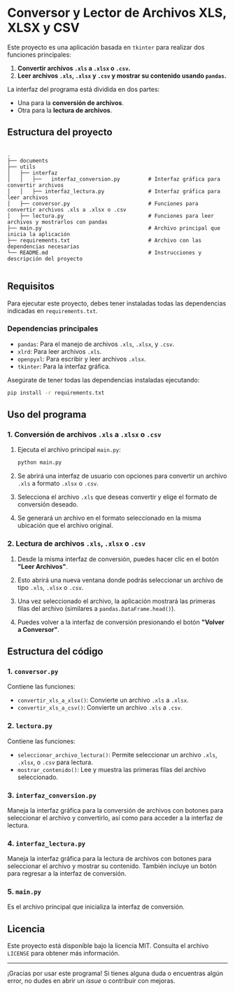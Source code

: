 # Conversor y Lector de Archivos XLS, XLSX y CSV

Este proyecto es una aplicación basada en `tkinter` para realizar dos funciones principales:

1. **Convertir archivos `.xls` a `.xlsx` o `.csv`.**
2. **Leer archivos `.xls`, `.xlsx` y `.csv` y mostrar su contenido usando `pandas`.**

La interfaz del programa está dividida en dos partes:

- Una para la **conversión de archivos**.
- Otra para la **lectura de archivos**.

## Estructura del proyecto

```

.
├── documents
├── utils
│   ├── interfaz
│   │   ├──   interfaz_conversion.py         # Interfaz gráfica para convertir archivos
│   │   ├── interfaz_lectura.py              # Interfaz gráfica para leer archivos
│   ├── conversor.py                         # Funciones para convertir archivos .xls a .xlsx o .csv
│   ├── lectura.py                           # Funciones para leer archivos y mostrarlos con pandas
├── main.py                                  # Archivo principal que inicia la aplicación
├── requirements.txt                         # Archivo con las dependencias necesarias
└── README.md                                # Instrucciones y descripción del proyecto


```

## Requisitos

Para ejecutar este proyecto, debes tener instaladas todas las dependencias indicadas en `requirements.txt`.

### Dependencias principales

- `pandas`: Para el manejo de archivos `.xls`, `.xlsx`, y `.csv`.
- `xlrd`: Para leer archivos `.xls`.
- `openpyxl`: Para escribir y leer archivos `.xlsx`.
- `tkinter`: Para la interfaz gráfica.

Asegúrate de tener todas las dependencias instaladas ejecutando:

```bash
pip install -r requirements.txt
```

## Uso del programa

### 1. Conversión de archivos `.xls` a `.xlsx` o `.csv`

1. Ejecuta el archivo principal `main.py`:

   ```bash
   python main.py
   ```

2. Se abrirá una interfaz de usuario con opciones para convertir un archivo `.xls` a formato `.xlsx` o `.csv`.

3. Selecciona el archivo `.xls` que deseas convertir y elige el formato de conversión deseado.

4. Se generará un archivo en el formato seleccionado en la misma ubicación que el archivo original.

### 2. Lectura de archivos `.xls`, `.xlsx` o `.csv`

1. Desde la misma interfaz de conversión, puedes hacer clic en el botón **"Leer Archivos"**.

2. Esto abrirá una nueva ventana donde podrás seleccionar un archivo de tipo `.xls`, `.xlsx` o `.csv`.

3. Una vez seleccionado el archivo, la aplicación mostrará las primeras filas del archivo (similares a `pandas.DataFrame.head()`).

4. Puedes volver a la interfaz de conversión presionando el botón **"Volver a Conversor"**.

## Estructura del código

### 1. `conversor.py`

Contiene las funciones:

- `convertir_xls_a_xlsx()`: Convierte un archivo `.xls` a `.xlsx`.
- `convertir_xls_a_csv()`: Convierte un archivo `.xls` a `.csv`.

### 2. `lectura.py`

Contiene las funciones:

- `seleccionar_archivo_lectura()`: Permite seleccionar un archivo `.xls`, `.xlsx`, o `.csv` para lectura.
- `mostrar_contenido()`: Lee y muestra las primeras filas del archivo seleccionado.

### 3. `interfaz_conversion.py`

Maneja la interfaz gráfica para la conversión de archivos con botones para seleccionar el archivo y convertirlo, así como para acceder a la interfaz de lectura.

### 4. `interfaz_lectura.py`

Maneja la interfaz gráfica para la lectura de archivos con botones para seleccionar el archivo y mostrar su contenido. También incluye un botón para regresar a la interfaz de conversión.

### 5. `main.py`

Es el archivo principal que inicializa la interfaz de conversión.

## Licencia

Este proyecto está disponible bajo la licencia MIT. Consulta el archivo `LICENSE` para obtener más información.

---

¡Gracias por usar este programa! Si tienes alguna duda o encuentras algún error, no dudes en abrir un *issue* o contribuir con mejoras.
